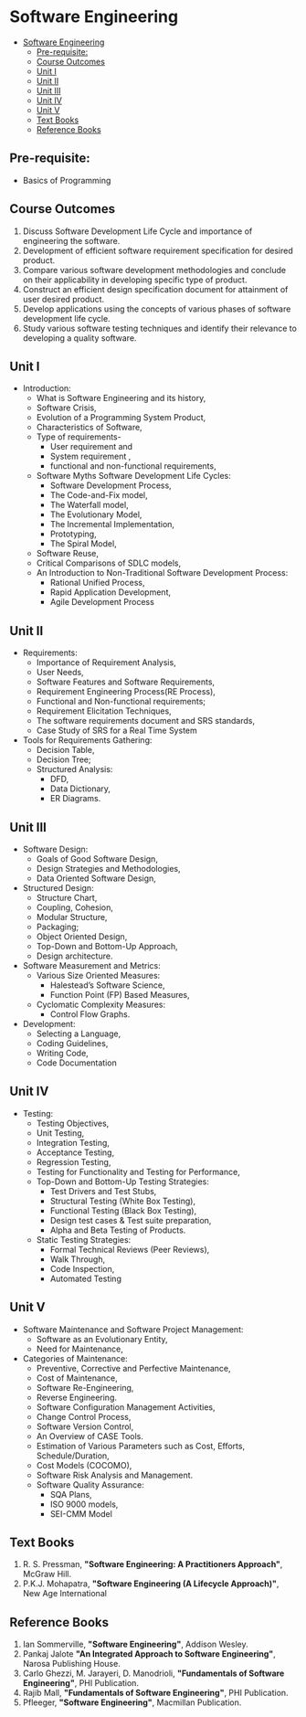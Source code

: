 # Software Engineering

- [Software Engineering](#software-engineering)
  - [Pre-requisite:](#pre-requisite)
  - [Course Outcomes](#course-outcomes)
  - [Unit I](#unit-i)
  - [Unit II](#unit-ii)
  - [Unit III](#unit-iii)
  - [Unit IV](#unit-iv)
  - [Unit V](#unit-v)
  - [Text Books](#text-books)
  - [Reference Books](#reference-books)

## Pre-requisite: 

- Basics of Programming

## Course Outcomes

1. Discuss Software Development Life Cycle and importance of 
   engineering the software.
2. Development of efficient software requirement specification 
   for desired product.
3. Compare various software development methodologies and conclude
   on their applicability in developing specific type of product.
4. Construct an efficient design specification document for 
   attainment of user desired product.
5. Develop applications using the concepts of various phases 
   of software development life cycle.
6. Study various software testing techniques and identify their
   relevance to developing a quality software.

## Unit I

- Introduction:
  - What is Software Engineering and its history, 
  - Software Crisis, 
  - Evolution of a Programming System Product, 
  - Characteristics of Software, 
  - Type of requirements- 
    - User requirement and 
    - System requirement ,
    - functional and non-functional requirements, 
  - Software Myths Software Development Life Cycles: 
    - Software Development Process, 
    - The Code-and-Fix model, 
    - The Waterfall model, 
    - The Evolutionary Model, 
    - The Incremental Implementation, 
    - Prototyping, 
    - The Spiral Model, 
  - Software Reuse, 
  - Critical Comparisons of SDLC models, 
  - An Introduction to Non-Traditional Software Development Process: 
    - Rational Unified Process, 
    - Rapid Application Development, 
    - Agile Development Process

## Unit II

- Requirements: 
  - Importance of Requirement Analysis, 
  - User Needs, 
  - Software Features and Software Requirements, 
  - Requirement Engineering Process(RE Process), 
  - Functional and Non-functional requirements;
  - Requirement Elicitation Techniques, 
  - The software requirements document and SRS standards, 
  - Case Study of SRS for a Real Time System
- Tools for Requirements Gathering: 
  - Decision Table, 
  - Decision Tree;
  - Structured Analysis: 
    - DFD, 
    - Data Dictionary, 
    - ER Diagrams.

## Unit III

- Software Design: 
  - Goals of Good Software Design, 
  - Design Strategies and Methodologies, 
  - Data Oriented Software Design, 
- Structured Design:
  - Structure Chart, 
  - Coupling, Cohesion,
  - Modular Structure, 
  - Packaging; 
  - Object Oriented Design, 
  - Top-Down and Bottom-Up Approach, 
  - Design architecture.
- Software Measurement and Metrics: 
  - Various Size Oriented Measures: 
    - Halestead’s Software Science, 
    - Function Point (FP) Based Measures, 
  - Cyclomatic Complexity Measures: 
    - Control Flow Graphs.
- Development: 
  - Selecting a Language, 
  - Coding Guidelines, 
  - Writing Code,
  - Code Documentation

## Unit IV

- Testing: 
  - Testing Objectives, 
  - Unit Testing, 
  - Integration Testing, 
  - Acceptance Testing, 
  - Regression Testing, 
  - Testing for Functionality and Testing for Performance, 
  - Top-Down and Bottom-Up Testing Strategies: 
    - Test Drivers and Test Stubs, 
    - Structural Testing (White Box Testing), 
    - Functional Testing (Black Box Testing), 
    - Design test cases & Test suite preparation, 
    - Alpha and Beta Testing of Products. 
  - Static Testing Strategies: 
    - Formal Technical Reviews (Peer Reviews), 
    - Walk Through, 
    - Code Inspection, 
    - Automated Testing

## Unit V

- Software Maintenance and Software Project Management: 
  - Software as an Evolutionary Entity, 
  - Need for Maintenance, 
- Categories of Maintenance:
  - Preventive, Corrective and Perfective Maintenance, 
  - Cost of Maintenance, 
  - Software Re-Engineering, 
  - Reverse Engineering. 
  - Software Configuration Management Activities, 
  - Change Control Process, 
  - Software Version Control, 
  - An Overview of CASE Tools. 
  - Estimation of Various Parameters such as Cost, Efforts, Schedule/Duration, 
  - Cost Models (COCOMO), 
  - Software Risk Analysis and Management.
  - Software Quality Assurance: 
    - SQA Plans, 
    - ISO 9000 models, 
    - SEI-CMM Model

## Text Books

1. R. S. Pressman,
   **"Software Engineering: A Practitioners Approach"**,
   McGraw Hill.
2. P.K.J. Mohapatra,
   **"Software Engineering (A Lifecycle Approach)"**,
   New Age International

## Reference Books

1. Ian Sommerville,
   **"Software Engineering"**, 
   Addison Wesley.
2. Pankaj Jalote
   **"An Integrated Approach to Software Engineering"**, 
   Narosa Publishing House.
3. Carlo Ghezzi, M. Jarayeri, D. Manodrioli,
   **"Fundamentals of Software Engineering"**, 
   PHI Publication.
4. Rajib Mall,
   **"Fundamentals of Software Engineering"**,
   PHI Publication.
5. Pfleeger,
   **"Software Engineering"**,
   Macmillan Publication.